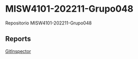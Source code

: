 # MISW4101-202211-Grupo048
Repositorio MISW4101-202211-Grupo048

## Reports  

[GitInspector](https://misw-4101-practicas.github.io/MISW4101-202211-Grupo048/reports)
